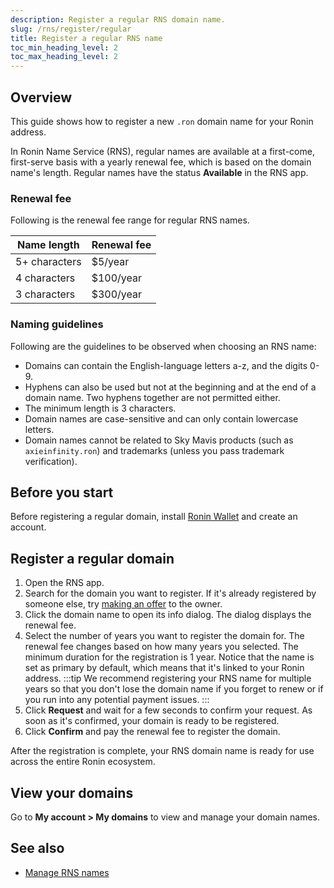 ```yaml
---
description: Register a regular RNS domain name.
slug: /rns/register/regular
title: Register a regular RNS name
toc_min_heading_level: 2
toc_max_heading_level: 2
---
```


## Overview

This guide shows how to register a new `.ron` domain name for your Ronin address.

In Ronin Name Service (RNS), regular names are available at a first-come, first-serve basis with a yearly renewal fee, which is based on the domain name's length. Regular names have the status **Available** in the RNS app.

### Renewal fee

Following is the renewal fee range for regular RNS names.

| Name length | Renewal fee |
|---|---|
| 5+ characters | $5/year |
| 4 characters | $100/year |
| 3 characters | $300/year |

### Naming guidelines

Following are the guidelines to be observed when choosing an RNS name:

* Domains can contain the English-language letters a-z, and the digits 0-9.
* Hyphens can also be used but not at the beginning and at the end of a domain name. Two hyphens together are not permitted either.
* The minimum length is 3 characters.
* Domain names are case-sensitive and can only contain lowercase letters.
* Domain names cannot be related to Sky Mavis products (such as `axieinfinity.ron`) and trademarks (unless you pass trademark verification).

## Before you start

Before registering a regular domain, install [Ronin Wallet](https://wallet.roninchain.com) and create an account.

## Register a regular domain

1. Open the RNS app.
2. Search for the domain you want to register. If it's already registered by someone else, try [making an offer](./../trade.md#make-an-offer) to the owner.
3. Click the domain name to open its info dialog. The dialog displays the renewal fee.
4. Select the number of years you want to register the domain for. The renewal fee changes based on how many years you selected. The minimum duration for the registration is 1 year. Notice that the name is set as primary by default, which means that it's linked to your Ronin address.
:::tip
We recommend registering your RNS name for multiple years so that you don't lose the domain name if you forget to renew or if you run into any potential payment issues.
:::
5. Click **Request** and wait for a few seconds to confirm your request. As soon as it's confirmed, your domain is ready to be registered.
6. Click **Confirm** and pay the renewal fee to register the domain.

After the registration is complete, your RNS domain name is ready for use across the entire Ronin ecosystem.

## View your domains

Go to **My account > My domains** to view and manage your domain names.

## See also

* [Manage RNS names](./../../manage.md)
